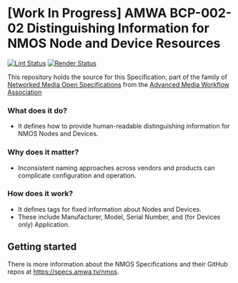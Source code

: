 # \[Work In Progress\] AMWA BCP-002-02 Distinguishing Information for NMOS Node and Device Resources

[![Lint Status](https://github.com/AMWA-TV/bcp-002-02/workflows/Lint/badge.svg)](https://github.com/AMWA-TV/bcp-002-02/actions?query=workflow%3ALint)
[![Render Status](https://github.com/AMWA-TV/bcp-002-02/workflows/Render/badge.svg)](https://github.com/AMWA-TV/bcp-002-02/actions?query=workflow%3ARender)

This repository holds the source for this Specification, part of the family of [Networked Media Open Specifications](https://specs.amwa.tv/nmos) from the [Advanced Media Workflow Association](https://amwa.tv)

<!-- INTRO-START -->

### What does it do?

- It defines how to provide human-readable distinguishing information for NMOS Nodes and Devices.

### Why does it matter?

- Inconsistent naming approaches across vendors and products can complicate configuration and operation.

### How does it work?

- It defines tags for fixed information about Nodes and Devices.
- These include Manufacturer, Model, Serial Number, and (for Devices only) Application.

<!-- INTRO-END -->

## Getting started

There is more information about the NMOS Specifications and their GitHub repos at <https://specs.amwa.tv/nmos>.
